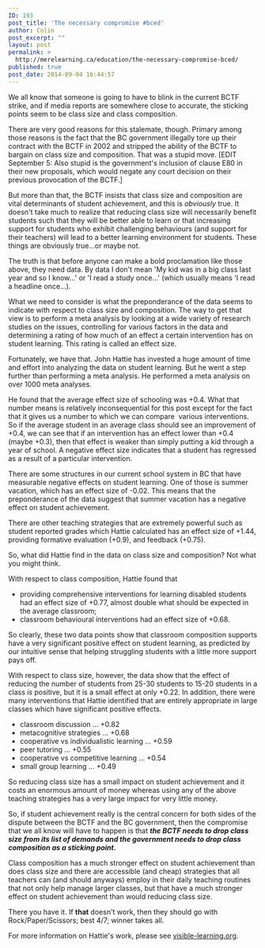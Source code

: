 ```yaml
---
ID: 193
post_title: 'The necessary compromise #bced'
author: Colin
post_excerpt: ""
layout: post
permalink: >
  http://merelearning.ca/education/the-necessary-compromise-bced/
published: true
post_date: 2014-09-04 16:44:57
---
```

We all know that someone is going to have to blink in the current BCTF strike, and if media reports are somewhere close to accurate, the sticking points seem to be class size and class composition.

There are very good reasons for this stalemate, though. Primary among those reasons is the fact that the BC government illegally tore up their contract with the BCTF in 2002 and stripped the ability of the BCTF to bargain on class size and composition. That was a stupid move. [EDIT September 5: Also stupid is the government's inclusion of clause E80 in their new proposals, which would negate any court decision on their previous provocation of the BCTF.]

But more than that, the BCTF insists that class size and composition are vital determinants of student achievement, and this is <em>obviously</em> true. It doesn't take much to realize that reducing class size will necessarily benefit students such that they will be better able to learn or that increasing support for students who exhibit challenging behaviours (and support for their teachers) will lead to a better learning environment for students. These things are obviously true...or maybe not.

The truth is that before anyone can make a bold proclamation like those above, they need data. By data I don't mean 'My kid was in a big class last year and so I know...' or 'I read a study once...' (which usually means 'I read a headline once...).

What we need to consider is what the preponderance of the data seems to indicate with respect to class size and composition. The way to get that view is to perform a meta analysis by looking at a wide variety of research studies on the issues, controlling for various factors in the data and determining a rating of how much of an effect a certain intervention has on student learning. This rating is called an effect size.

Fortunately, we have that. John Hattie has invested a huge amount of time and effort into analyzing the data on student learning. But he went a step further than performing a meta analysis. He performed a meta analysis on over 1000 meta analyses.

He found that the average effect size of schooling was +0.4. What that number means is relatively inconsequential for this post except for the fact that it gives us a number to which we can compare  various interventions. So if the average student in an average class should see an improvement of +0.4, we can see that if an intervention has an effect lower than +0.4 (maybe +0.3), then that effect is weaker than simply putting a kid through a year of school. A negative effect size indicates that a student has regressed as a result of a particular intervention.

There are some structures in our current school system in BC that have measurable negative effects on student learning. One of those is summer vacation, which has an effect size of -0.02. This means that the preponderance of the data suggest that summer vacation has a negative effect on student achievement.

There are other teaching strategies that are extremely powerful such as student reported grades which Hattie calculated has an effect size of +1.44, providing formative evaluation (+0.9), and feedback (+0.75).

So, what did Hattie find in the data on class size and composition? Not what you might think.

With respect to class composition, Hattie found that
<ul>
	<li>providing comprehensive interventions for learning disabled students had an effect size of +0.77, almost double what should be expected in the average classroom;</li>
	<li>classroom behavioural interventions had an effect size of +0.68.</li>
</ul>
So clearly, these two data points show that classroom composition supports have a very significant positive effect on student learning, as predicted by our intuitive sense that helping struggling students with a little more support pays off.

With respect to class size, however, the data show that the effect of reducing the number of students from 25-30 students to 15-20 students in a class <em>is</em> positive, but it is a small effect at only +0.22. In addition, there were many interventions that Hattie identified that are entirely appropriate in large classes which have significant positive effects.
<ul>
	<li>classroom discussion ... +0.82</li>
	<li>metacognitive strategies ... +0.68</li>
	<li>cooperative vs individualistic learning ... +0.59</li>
	<li>peer tutoring ... +0.55</li>
	<li>cooperative vs competitive learning ... +0.54</li>
	<li>small group learning ... +0.49</li>
</ul>
So reducing class size has a small impact on student achievement and it costs an enormous amount of money whereas using any of the above teaching strategies has a very large impact for very little money.

So, if student achievement really is the central concern for both sides of the dispute between the BCTF and the BC government, then the compromise that we all know will have to happen is that <em><strong>the BCTF needs to drop class size from its list of demands and the government needs to drop class composition as a sticking point.</strong></em>

Class composition has a much stronger effect on student achievement than does class size and there are accessible (and cheap) strategies that all teachers can (and should anyways) employ in their daily teaching routines that not only help manage larger classes, but that have a much stronger effect on student achievement than would reducing class size.

There you have it. If <strong>that</strong> doesn't work, then they should go with Rock/Paper/Scissors; best 4/7; winner takes all.

For more information on Hattie's work, please see <a href="http://visible-learning.org/" target="_blank">visible-learning.org</a>.